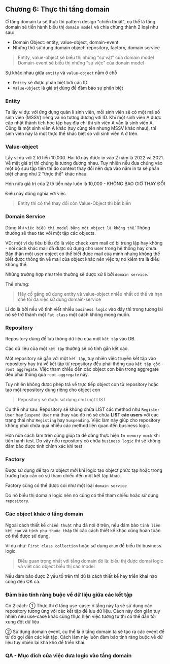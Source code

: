 ## Chương 6: Thực thi tầng domain

Ở tầng domain ta sẽ thực thi pattern design "chiến thuật", cụ thể là tầng domain sẽ tiến hành biểu thị `domain model` và chia chúng thành 2 loại như sau:
- Domain Object: entity, value-object, domain-event
- Những thứ sử dụng domain object: repository, factory, domain service

> Entity, value-object sẽ biểu thị những "sự vật" của domain model
> Domain-event sẽ biểu thị những "sự việc" của donain model

Sự khác nhau giữa `entity` và `value-object` nằm ở chỗ
- `Entity` sẽ được phân biệt bởi các ID
- `Value-Object` là giá trị dùng để đảm bảo sự phân biệt

### Entity

Ta lấy ví dụ: với ứng dụng quản lí sinh viên, mỗi sinh viên sẽ có một mã số sinh viên (MSSV) riêng và nó tương đương với ID. Khi một sinh viên A được cập nhật thành tích học tập hay địa chỉ thì sih viên A vẫn là sinh viên A. Cũng là một sinh viên A khác (tuy cùng tên nhưng MSSV khác nhau), thì sinh viên này là một thực thể khác biệt so với sinh viên A ở trên.

### Value-object

Lấy ví dụ với 2 tờ tiền 10,000. Hai tờ này được in vào 2 năm là 2022 và 2021. Về mặt giá trị thì chúng là tương đương nhau. Tuy nhiên nếu đưa chúng vào một bộ sưu tập tiền thì do context thay đổi nên dựa vào năm in ta sẽ phân biệt chúng như 2 "thực thể" khác nhau.

Hơn nữa giá trị của 2 tờ tiền này luôn là 10,000 - KHÔNG BAO GIỜ THAY ĐỔI

Điều này đồng nghĩa với việc

> Entity thì có thể thay đổi còn Value-Object thì bất biến

### Domain Service

Dùng khi `việc biểu thị model bằng một object là không thể`. Thông thường sẽ thao tác với một tập các objects.

VD: một ví dụ tiêu biểu đó là việc check xem mail có bị trùng lặp hay không - nói cách khác mail đã được sử dụng cho user trong hệ thống hay chưa. Bản thân một user object có thể biết được mail của mình nhưng không thể biết được thông tin về mail của object khác nên việc tự nó kiểm tra là điều không thể.

Những trường hợp như trên thường sẽ được xử lí bởi `domain service`.

Thế nhưng:

> Hãy cố gắng sử dụng entity và value-object nhiều nhất có thể và hạn chế tối đa việc sử dụng domain-service

Lí do là bởi nếu vô tình viết nhiều `business logic` vào đây thì trong tương lai nó sẽ trở thành một `Fat class` một cách không mong muốn.

### Repository

Repository dùng để lưu thông dữ liệu của một `kết tập` vào DB.

Các dữ liệu của một `kết tập` thường sẽ có tính gắn kết cao.

Một repository sẽ gắn với một `kết tập`, tuy nhiên việc truyền kết tập vào repository hay trả về kết tập từ repository đều phải thông qua `kết tập gốc` - `root aggregate`. Việc tham chiếu đến các object con bên trong aggregate đều phải thông qua `root aggregate` này.

Tuy nhiên không được phép trả về trực tiếp object con từ repository hoặc tạo một repository dùng riêng cho object con

> Repository sẽ được sử dụng như một LIST

Cụ thể như sau: Repository sẽ không chứa LIST các method như `Register User` hay `Suspend User` mà thay vào đó nó sẽ chứa **LIST các users** với các trạng thái như `Registing` hay `Suspending`. Việc làm này giúp cho repository không phải chứa quá nhiều các method liên quan đến business logic.

Hơn nữa cách làm trên cũng giúp ta dễ dàng thực hiện `In memory mock` khi tiến hành test. Do vậy nếu repository có chứa `business logic` thì sẽ không đảm bảo được tính chính xác khi test

### Factory

Được sử dụng để tạo ra object mới khi logic tạo object phức tạp hoặc trong trường hợp cần có sự tham chiếu đến một kết tập khác.

Factory cũng có thể được coi như một loại `domain service`

Do nó biểu thị domain logic nên nó cũng có thể tham chiếu hoặc sử dụng `repository`.

### Các object khác ở tầng domain

Ngoài cách thiết kế `chiến thuật` như đã nói ở trên, nếu đảm bảo `tính liên kết cao` và `tính phụ thuộc thấp` thì các cách thiết kế khác cũng hoàn toàn có thể được sử dụng.

Ví dụ như: `First class collection` hoặc sử dụng `enum` để biểu thị business logic.

> Điều quan trọng nhất với tầng domain đó là: biểu thị được domai logic và viết các object biểu thị các model

Nếu đảm bảo được 2 yếu tố trên thì dù là cách thiết kế hay triển khai nào cũng đều OK cả.

### Đảm bảo tính ràng buộc về dữ liệu giữa các kết tập

Có 2 cách:
① Thực thi ở tầng use-case: ở tầng này ta sẽ sử dụng các repository tương ứng với các kết tập để lưu dữ liệu. Cách này đơn giản tuy nhiên nếu use-case khác cũng thực hiện việc tương tự thì có thể dẫn tới xung đột dữ liệu

② Sử dụng domain event, cụ thể là ở tầng domain ta sẽ tạo ra các event để từ đó gọi đến các kết tập. Cách làm này luôn đảm bảo tính ràng buộc về dữ liệu tuy nhiên lại khá khó để triển khai.

### QA - Mục đích của việc đưa logic vào tầng domain